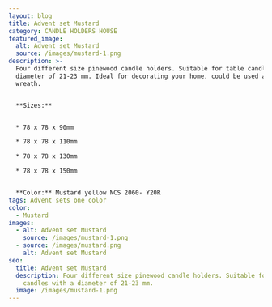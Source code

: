 ```yaml
---
layout: blog
title: Advent set Mustard
category: CANDLE HOLDERS HOUSE
featured_image:
  alt: Advent set Mustard
  source: /images/mustard-1.png
description: >-
  Four different size pinewood candle holders. Suitable for table candles with a
  diameter of 21-23 mm. Ideal for decorating your home, could be used as Advent
  wreath.


  **Sizes:**


  * 78 x 78 x 90mm

  * 78 x 78 x 110mm

  * 78 x 78 x 130mm

  * 78 x 78 x 150mm


  **Color:** Mustard yellow NCS 2060- Y20R
tags: Advent sets one color
color:
  - Mustard
images:
  - alt: Advent set Mustard
    source: /images/mustard-1.png
  - source: /images/mustard.png
    alt: Advent set Mustard
seo:
  title: Advent set Mustard
  description: Four different size pinewood candle holders. Suitable for table
    candles with a diameter of 21-23 mm.
  image: /images/mustard-1.png
---
```

